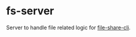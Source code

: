 # fs-server

Server to handle file related logic for [file-share-cli](https://github.com/FahadulShadhin/file-share-cli).